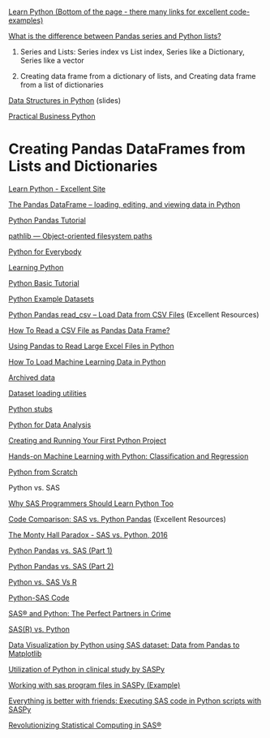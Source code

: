 [Learn Python (Bottom of the page - there many links for excellent
code-examples)](https://github.com/jerry-git/learn-python3)

[What is the difference between Pandas series and Python
lists?](https://discuss.analyticsvidhya.com/t/what-is-the-difference-between-pandas-series-and-python-lists/27373)

1.  Series and Lists: Series index vs List index, Series like a Dictionary,
    Series like a vector

2.  Creating data frame from a dictionary of lists, and Creating data frame from
    a list of dictionaries

[Data Structures in
Python](http://www.grapenthin.org/teaching/geop501/lectures/lecture_06_data_structures.pdf)
(slides)

[Practical Business Python](http://pbpython.com/pandas-list-dict.html)

Creating Pandas DataFrames from Lists and Dictionaries
======================================================

[Learn Python - Excellent Site](https://thispointer.com/learn-python/)

[The Pandas DataFrame – loading, editing, and viewing data in
Python](https://www.shanelynn.ie/using-pandas-dataframe-creating-editing-viewing-data-in-python/)

[Python Pandas
Tutorial](http://www.datasciencemadesimple.com/drop-delete-rows-conditions-python-pandas/)

[pathlib — Object-oriented filesystem
paths](https://docs.python.org/3/library/pathlib.html)

[Python for
Everybody](http://do1.dr-chuck.com/pythonlearn/EN_us/pythonlearn.pdf)

[Learning Python](https://www.learnpython.org/)

[Python Basic Tutorial](https://www.tutorialspoint.com/python)

[Python Example
Datasets](https://stackoverflow.com/questions/16579407/are-there-any-example-data-sets-for-python)

[Python Pandas read_csv – Load Data from CSV
Files](https://www.shanelynn.ie/python-pandas-read_csv-load-data-from-csv-files/)
(Excellent Resources)

[How To Read a CSV File as Pandas Data
Frame?](http://cmdlinetips.com/2018/01/7-tips-to-read-a-csv-file-as-pandas-data-frame/)

[Using Pandas to Read Large Excel Files in
Python](https://realpython.com/working-with-large-excel-files-in-pandas/#reading-the-file)

[How To Load Machine Learning Data in
Python](https://machinelearningmastery.com/load-machine-learning-data-python/)

[Archived
data](https://archive.ics.uci.edu/ml/machine-learning-databases/housing/housing.data)

[Dataset loading utilities](https://scikit-learn.org/stable/datasets/index.html)

[Python
stubs](https://www.jetbrains.com/help/pycharm/type-hinting-in-product.html)

[Python for Data
Analysis](https://www.bu.edu/tech/files/2017/09/Python-for-Data-Analysis.pdf)

[Creating and Running Your First Python
Project](https://www.jetbrains.com/help/pycharm/creating-and-running-your-first-python-project.html)

[Hands-on Machine Learning with Python: Classification and
Regression](https://www.safaribooksonline.com/live-training/courses/hands-on-machine-learning-with-python-classification-and-regression/0636920156147/)

[Python from
Scratch](https://medium.com/fintechexplained/from-python-installation-to-arima-exchange-rates-forecasting-9467ba03ee0c)

Python vs. SAS

[Why SAS Programmers Should Learn Python
Too](https://www.pharmasug.org/proceedings/2018/AD/PharmaSUG-2018-AD12.pdf)

[Code Comparison: SAS vs. Python
Pandas](https://pandas.pydata.org/pandas-docs/stable/comparison_with_sas.html)
(Excellent Resources)

[The Monty Hall Paradox - SAS vs. Python,
2016](https://blogs.sas.com/content/sgf/2016/10/12/the-monty-hall-paradox-sas-vs-python/)

[Python Pandas vs. SAS (Part
1)](http://www.richardafolabi.com/blog/python-pandas-vs-sas-head-to-head-data-analysis.html)

[Python Pandas vs. SAS (Part
2)](http://www.richardafolabi.com/blog/data-analysis/python-vs-sas-computing-summary-statistics-part-2.html)

[Python vs. SAS Vs R](https://mindmajix.com/python-vs-sas-vs-r)

[Python-SAS
Code](https://stackoverflow.com/questions/50687403/simulate-new-rows-python-is-much-slower-than-sas-how-to-speed-up)

[SAS® and Python: The Perfect Partners in
Crime](https://amadeus.co.uk/assets/Documents/White-Papers/SAS-and-Python-Perfect-Partners-in-Crime.pdf)

[SAS(R) vs. Python](http://www.scsug.org/wp-content/uploads/2017/10/db55.pdf)

[Data Visualization by Python using SAS dataset: Data from Pandas to
Matplotlib](https://www.pharmasug.org/proceedings/tokyo2018/posters/PharmaSUG-Tokyo-2018-PO03.pdf)

[Utilization of Python in clinical study by
SASPy](https://www.lexjansen.com/phuse/2018/tt/TT10_ppt.pdf)

[Working with sas program files in SASPy
(Example)](https://www.reddit.com/r/sas/comments/8gk294/working_with_sas_program_files_in_saspy/)

[Everything is better with friends: Executing SAS code in Python scripts with
SASPy](http://wuss18.org/hands-on-workshops/)

[Revolutionizing Statistical Computing in
SAS®](https://support.sas.com/resources/papers/proceedings17/0838-2017.pdf)
